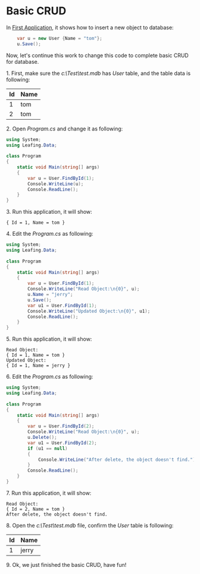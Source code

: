 Basic CRUD
==========

In [First Application](FirstApplication.md), it shows how to insert a new object to database:

````c#
    var u = new User {Name = "tom"};
    u.Save();
````

Now, let's continue this work to change this code to complete basic CRUD for database.

1\. First, make sure the *c:\Test\test.mdb* has *User* table, and the table data is following:

| Id    | Name  |
| ----- | ----- |
| 1     | tom   |
| 2     | tom   |

2\. Open *Program.cs* and change it as following:

````c#
using System;
using Leafing.Data;
 
class Program
{
    static void Main(string[] args)
    {
        var u = User.FindById(1);
        Console.WriteLine(u);
        Console.ReadLine();
    }
}
````

3\. Run this application, it will show:

````
{ Id = 1, Name = tom }
````

4\. Edit the *Program.cs* as following:

````c#
using System;
using Leafing.Data;
 
class Program
{
    static void Main(string[] args)
    {
        var u = User.FindById(1);
        Console.WriteLine("Read Object:\n{0}", u);
        u.Name = "jerry";
        u.Save();
        var u1 = User.FindById(1);
        Console.WriteLine("Updated Object:\n{0}", u1);
        Console.ReadLine();
    }
}
````

5\. Run this application, it will show:

````
Read Object:
{ Id = 1, Name = tom }
Updated Object:
{ Id = 1, Name = jerry }
````

6\. Edit the *Program.cs* as following:

````c#
using System;
using Leafing.Data;
 
class Program
{
    static void Main(string[] args)
    {
        var u = User.FindById(2);
        Console.WriteLine("Read Object:\n{0}", u);
        u.Delete();
        var u1 = User.FindById(2);
        if (u1 == null)
        {
            Console.WriteLine("After delete, the object doesn't find.");
        }
        Console.ReadLine();
    }
}
````

7\. Run this application, it will show:

````
Read Object:
{ Id = 2, Name = tom }
After delete, the object doesn't find.
````

8\. Open the *c:\Test\test.mdb* file, confirm the *User* table is following:

| Id    | Name  |
| ----- | ----- |
| 1     | jerry |

9\. Ok, we just finished the basic CRUD, have fun!



